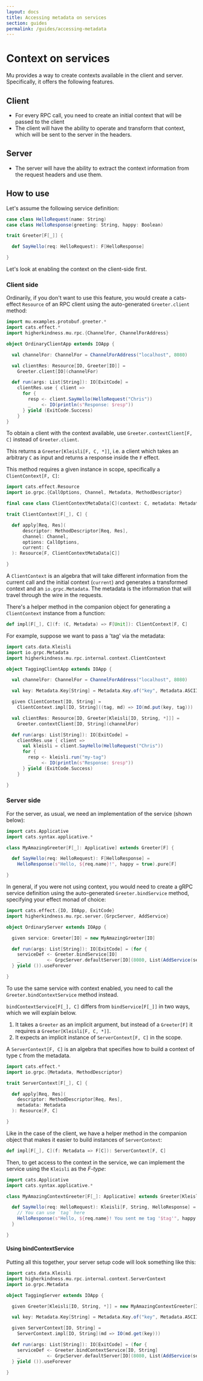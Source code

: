 ```yaml
---
layout: docs
title: Accessing metadata on services
section: guides
permalink: /guides/accessing-metadata
---
```


# Context on services

Mu provides a way to create contexts available in the client and server. Specifically, it offers the following features.

## Client

* For every RPC call, you need to create an initial context that will be passed to the client
* The client will have the ability to operate and transform that context, which will be sent to the server in the headers.

## Server

* The server will have the ability to extract the context information from the request headers and use them.

## How to use

Let's assume the following service definition:

```scala
case class HelloRequest(name: String)
case class HelloResponse(greeting: String, happy: Boolean)

trait Greeter[F[_]] {

  def SayHello(req: HelloRequest): F[HelloResponse]

}
```

Let's look at enabling the context on the client-side first.

### Client side

Ordinarily, if you don't want to use this feature, you would create a cats-effect
`Resource` of an RPC client using the auto-generated `Greeter.client` method:

```scala mdoc:silent
import mu.examples.protobuf.greeter.*
import cats.effect.*
import higherkindness.mu.rpc.{ChannelFor, ChannelForAddress}

object OrdinaryClientApp extends IOApp {

  val channelFor: ChannelFor = ChannelForAddress("localhost", 8080)

  val clientRes: Resource[IO, Greeter[IO]] =
    Greeter.client[IO](channelFor)

  def run(args: List[String]): IO[ExitCode] =
    clientRes.use { client =>
      for {
        resp <- client.SayHello(HelloRequest("Chris"))
        _    <- IO(println(s"Response: $resp"))
      } yield (ExitCode.Success)
    }
}
```

To obtain a client with the context available, use `Greeter.contextClient[F, C]`
instead of `Greeter.client`.

This returns a `Greeter[Kleisli[F, C, *]]`, i.e. a client which takes an
arbitrary `C` as input and returns a response inside the `F` effect.

This method requires a given instance in scope, specifically a
`ClientContext[F, C]`:

```scala
import cats.effect.Resource
import io.grpc.{CallOptions, Channel, Metadata, MethodDescriptor}

final case class ClientContextMetaData[C](context: C, metadata: Metadata)

trait ClientContext[F[_], C] {

  def apply[Req, Res](
      descriptor: MethodDescriptor[Req, Res],
      channel: Channel,
      options: CallOptions,
      current: C
  ): Resource[F, ClientContextMetaData[C]]

}
```

A `ClientContext` is an algebra that will take different information from the
current call and the initial context (`current`) and generates a transformed
context and an `io.grpc.Metadata`. The metadata is the information that will
travel through the wire in the requests.

There's a helper method in the companion object for generating a `ClientContext`
instance from a function:

```scala
def impl[F[_], C](f: (C, Metadata) => F[Unit]): ClientContext[F, C]
```

For example, suppose we want to pass a 'tag' via the metadata:

```scala mdoc:silent
import cats.data.Kleisli
import io.grpc.Metadata
import higherkindness.mu.rpc.internal.context.ClientContext

object TaggingClientApp extends IOApp {

  val channelFor: ChannelFor = ChannelForAddress("localhost", 8080)

  val key: Metadata.Key[String] = Metadata.Key.of("key", Metadata.ASCII_STRING_MARSHALLER)

  given ClientContext[IO, String] =
    ClientContext.impl[IO, String]((tag, md) => IO(md.put(key, tag)))

  val clientRes: Resource[IO, Greeter[Kleisli[IO, String, *]]] =
    Greeter.contextClient[IO, String](channelFor)

  def run(args: List[String]): IO[ExitCode] =
    clientRes.use { client =>
      val kleisli = client.SayHello(HelloRequest("Chris"))
      for {
        resp <- kleisli.run("my-tag")
        _    <- IO(println(s"Response: $resp"))
      } yield (ExitCode.Success)
    }

}
```

### Server side

For the server, as usual, we need an implementation of the service (shown
below):

```scala mdoc:silent
import cats.Applicative
import cats.syntax.applicative.*

class MyAmazingGreeter[F[_]: Applicative] extends Greeter[F] {

  def SayHello(req: HelloRequest): F[HelloResponse] =
    HelloResponse(s"Hello, ${req.name}!", happy = true).pure[F]

}
```

In general, if you were not using context, you would need to create a gRPC
service definition using the auto-generated `Greeter.bindService` method,
specifying your effect monad of choice:

```scala mdoc:silent
import cats.effect.{IO, IOApp, ExitCode}
import higherkindness.mu.rpc.server.{GrpcServer, AddService}

object OrdinaryServer extends IOApp {

  given service: Greeter[IO] = new MyAmazingGreeter[IO]

  def run(args: List[String]): IO[ExitCode] = (for {
    serviceDef <- Greeter.bindService[IO]
    _          <- GrpcServer.defaultServer[IO](8080, List(AddService(serviceDef)))
  } yield ()).useForever

}
```

To use the same service with context enabled, you need to call the
`Greeter.bindContextService` method instead.

`bindContextService[F[_], C]` differs from `bindService[F[_]]` in two ways,
which we will explain below.

1. It takes a `Greeter` as an implicit argument, but instead of a `Greeter[F]`
   it requires a `Greeter[Kleisli[F, C, *]]`.
2. It expects an implicit instance of `ServerContext[F, C]` in the scope.

A `ServerContext[F, C]` is an algebra that specifies how to build a context of
type `C` from the metadata.

```scala
import cats.effect.*
import io.grpc.{Metadata, MethodDescriptor}

trait ServerContext[F[_], C] {

  def apply[Req, Res](
    descriptor: MethodDescriptor[Req, Res],
    metadata: Metadata
  ): Resource[F, C]

}
```

Like in the case of the client, we have a helper method in the companion object
that makes it easier to build instances of `ServerContext`:

```scala
def impl[F[_], C](f: Metadata => F[C]): ServerContext[F, C]
```

Then, to get access to the context in the service, we can implement the service
using the `Kleisli` as the *F-type*:

```scala mdoc:silent
import cats.Applicative
import cats.syntax.applicative.*

class MyAmazingContextGreeter[F[_]: Applicative] extends Greeter[Kleisli[F, String, *]] {

  def SayHello(req: HelloRequest): Kleisli[F, String, HelloResponse] = Kleisli { tag =>
    // You can use `tag` here
    HelloResponse(s"Hello, ${req.name}! You sent me tag '$tag'", happy = true).pure[F]
  }

}
```

#### Using bindContextService

Putting all this together, your server setup code will look something like this:

```scala mdoc:silent
import cats.data.Kleisli
import higherkindness.mu.rpc.internal.context.ServerContext
import io.grpc.Metadata

object TaggingServer extends IOApp {

  given Greeter[Kleisli[IO, String, *]] = new MyAmazingContextGreeter[IO]

  val key: Metadata.Key[String] = Metadata.Key.of("key", Metadata.ASCII_STRING_MARSHALLER)

  given ServerContext[IO, String] =
    ServerContext.impl[IO, String](md => IO(md.get(key)))

  def run(args: List[String]): IO[ExitCode] = (for {
    serviceDef <- Greeter.bindContextService[IO, String]
    _          <- GrpcServer.defaultServer[IO](8080, List(AddService(serviceDef)))
  } yield ()).useForever

}
```
